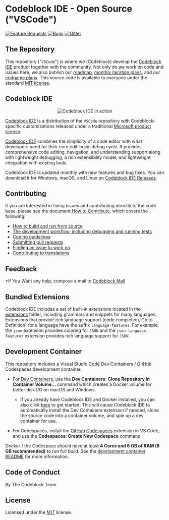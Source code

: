 # Codeblock IDE - Open Source ("VSCode")

[![Feature Requests](https://img.shields.io/github/issues/microsoft/vscode/feature-request.svg)](https://github.com/microsoft/vscode/issues?q=is%3Aopen+is%3Aissue+label%3Afeature-request+sort%3Areactions-%2B1-desc)
[![Bugs](https://img.shields.io/github/issues/microsoft/vscode/bug.svg)](https://github.com/microsoft/vscode/issues?utf8=✓&q=is%3Aissue+is%3Aopen+label%3Abug)
[![Gitter](https://img.shields.io/badge/chat-on%20gitter-yellow.svg)](https://gitter.im/Microsoft/vscode)

## The Repository

This repository ("`VSCode`") is where we (Codeblock) develop the [Codeblock IDE](https://code.visualstudio.com) product together with the community. Not only do we work on code and issues here, we also publish our [roadmap](https://github.com/microsoft/vscode/wiki/Roadmap), [monthly iteration plans](https://github.com/microsoft/vscode/wiki/Iteration-Plans), and our [endgame plans](https://github.com/microsoft/vscode/wiki/Running-the-Endgame). This source code is available to everyone under the standard [MIT license](https://github.com/microsoft/vscode/blob/main/LICENSE.txt).

## Codeblock IDE

<p align="center">
  <img alt="Codeblock IDE in action" src="[[https://user-images.githubusercontent.com/35271042/118224532-3842c400-b438-11eb-923d-a5f66fa6785a.png](https://github.com/hady-z14/Codeblock-IDE/blob/main/Appppp.png)](https://github.com/hady-z14/Codeblock-IDE/blob/main/Appppp.png?raw=true)](https://github.com/hady-z14/Codeblock-IDE/blob/main/Appppp.png?raw=true)](https://github.com/hady-z14/Codeblock-IDE/blob/main/Appppp.png?raw=true)">
</p>

[Codeblock IDE](https://code.visualstudio.com) is a distribution of the `VSCode` repository with Codeblock-specific customizations released under a traditional [Microsoft product license](https://code.visualstudio.com/License/).

[Codeblock IDE](https://code.visualstudio.com) combines the simplicity of a code editor with what developers need for their core edit-build-debug cycle. It provides comprehensive code editing, navigation, and understanding support along with lightweight debugging, a rich extensibility model, and lightweight integration with existing tools.

Codeblock IDE is updated monthly with new features and bug fixes. You can download it for Windows, macOS, and Linux on [Codeblock IDE Releases](https://github.com/hady-z14/Codeblock-IDE/releases/new).

## Contributing
If you are interested in fixing issues and contributing directly to the code base,
please see the document [How to Contribute](https://github.com/microsoft/vscode/wiki/How-to-Contribute), which covers the following:

* [How to build and run from source](https://github.com/microsoft/vscode/wiki/How-to-Contribute)
* [The development workflow, including debugging and running tests](https://github.com/microsoft/vscode/wiki/How-to-Contribute#debugging)
* [Coding guidelines](https://github.com/microsoft/vscode/wiki/Coding-Guidelines)
* [Submitting pull requests](https://github.com/microsoft/vscode/wiki/How-to-Contribute#pull-requests)
* [Finding an issue to work on](https://github.com/microsoft/vscode/wiki/How-to-Contribute#where-to-contribute)
* [Contributing to translations](https://aka.ms/vscodeloc)

## Feedback

*If You Want any help, compose a mail to [Codeblock Mail](https://mail.google.com/mail/u/0/#inbox?compose=GTvVlcSHwCngpwdnVbJcGnMbDHlVPWrTfdWbKTRStCPDxhldghZzNCnkPnBcnjfrmZfgDkHMgQZtC)

## Bundled Extensions
Codeblock IDE includes a set of built-in extensions located in the [extensions](extensions) folder, including grammars and snippets for many languages. Extensions that provide rich language support (code completion, Go to Definition) for a language have the suffix `language-features`. For example, the `json` extension provides coloring for `JSON` and the `json-language-features` extension provides rich language support for `JSON`.

## Development Container

This repository includes a Visual Studio Code Dev Containers / GitHub Codespaces development container.

* For [Dev Containers](https://aka.ms/vscode-remote/download/containers), use the **Dev Containers: Clone Repository in Container Volume...** command which creates a Docker volume for better disk I/O on macOS and Windows.
  * If you already have Codeblock IDE and Docker installed, you can also click [here](https://vscode.dev/redirect?url=vscode://ms-vscode-remote.remote-containers/cloneInVolume?url=https://github.com/microsoft/vscode) to get started. This will cause Codeblock IDE to automatically install the Dev Containers extension if needed, clone the source code into a container volume, and spin up a dev container for use.

* For Codespaces, install the [GitHub Codespaces](https://marketplace.visualstudio.com/items?itemName=GitHub.codespaces) extension in VS Code, and use the **Codespaces: Create New Codespace** command.

Docker / the Codespace should have at least **4 Cores and 6 GB of RAM (8 GB recommended)** to run full build. See the [development container README](.devcontainer/README.md) for more information.

## Code of Conduct
By The Codeblock Team

## License

Licensed under the [MIT](LICENSE.txt) license.
